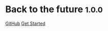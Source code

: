 <!-- _coverpage.md -->

# Back to the future <small>1.0.0</small>

[GitHub](//gitlab.com/gaspacchio/back-to-the-future)
[Get Started](#an-introduction-to-the-interface)

<!-- background color -->

<!-- ![color](#f0f0f0) -->

